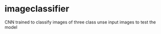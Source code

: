 # imageclassifier
CNN trained to classify images of three class
unse input images to test the model 
